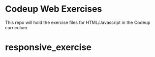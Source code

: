 # Codeup Web Exercises
This repo will hold the
exercise files for
HTML/Javascript in the
Codeup curriculum.
# responsive_exercise
